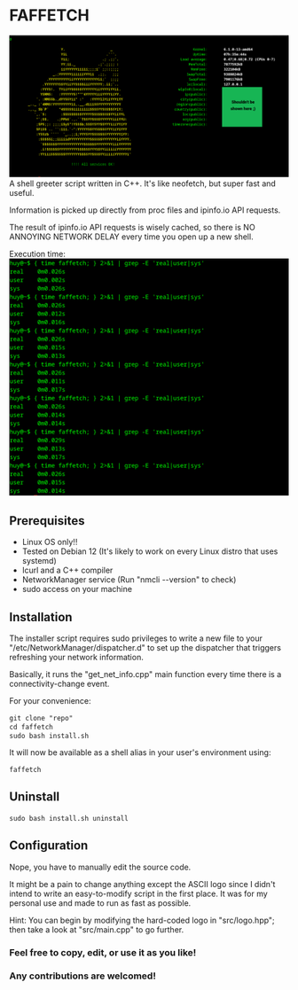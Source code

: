 # FAFFETCH
![Real usage](./imgs/result.png?raw=true "Real usage")
A shell greeter script written in C++. It's like neofetch, but super fast and useful.

Information is picked up directly from proc files and ipinfo.io API requests.

The result of ipinfo.io API requests is wisely cached, so there is NO ANNOYING NETWORK DELAY every time you open up a new shell.

 Execution time:
 ![Performance](./imgs/time.png?raw=true "Performance")

## Prerequisites

- Linux OS only!! 
- Tested on Debian 12 (It's likely to work on every Linux distro that uses systemd)
- lcurl and a C++ compiler
- NetworkManager service  (Run "nmcli --version" to check)
- sudo access on your machine
## Installation

The installer script requires sudo privileges to write a new file to your "/etc/NetworkManager/dispatcher.d" to set up the dispatcher that triggers refreshing your network information.

Basically, it runs the "get_net_info.cpp" main function every time there is a connectivity-change event.

For your convenience:

```
git clone "repo"
cd faffetch
sudo bash install.sh
```

It will now be available as a shell alias in your user's environment using:

```
faffetch
```

## Uninstall

```
sudo bash install.sh uninstall
```

## Configuration
Nope, you have to manually edit the source code.

It might be a pain to change anything except the ASCII logo since I didn't intend to write an easy-to-modify script in the first place. It was for my personal use and made to run as fast as possible.

Hint: You can begin by modifying the hard-coded logo in "src/logo.hpp"; then take a look at "src/main.cpp" to go further.

### Feel free to copy, edit, or use it as you like!

### Any contributions are welcomed!
